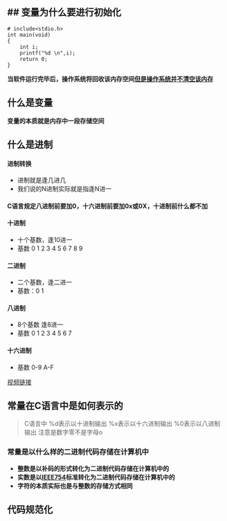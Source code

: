 ## ## 变量为什么要进行初始化

```c_cpp
# include<stdio.h>
int main(void)
{
    int i;
    printf("%d \n",i);
    return 0;
}
```

**当软件运行完毕后，操作系统将回收该内存空间<u>但是操作系统并不清空该内存</u>**

## 什么是变量

**变量的本质就是内存中一段存储空间**

## 什么是进制

#### 进制转换

- 进制就是逢几进几
- 我们说的N进制实际就是指逢N进一

#### C语言规定八进制前要加0，十六进制前要加0x或0X，十进制前什么都不加

#### 十进制

- 十个基数，逢10进一
- 基数 0 1 2 3 4 5 6 7 8 9

#### 二进制

- 二个基数，逢二进一
- 基数：0 1

#### 八进制

- 8个基数 逢8进一
- 基数 0 1 2 3 4 5 6 7

#### 十六进制

- 基数 0-9 A-F

[视频链接](https://www.bilibili.com/video/BV1os411h77o?p=24&spm_id_from=pageDriver)

## 常量在C语言中是如何表示的

> C语言中 %d表示以十进制输出
              %x表示以十六进制输出
              %0表示以八进制输出 注意是数字零不是字母o

### 常量是以什么样的二进制代码存储在计算机中

- **整数是以补码的形式转化为二进制代码存储在计算机中的**
- **实数是以<u>IEEE754</u>标准转化为二进制代码存储在计算机中的**
- **字符的本质实际也是与整数的存储方式相同**

## 代码规范化
